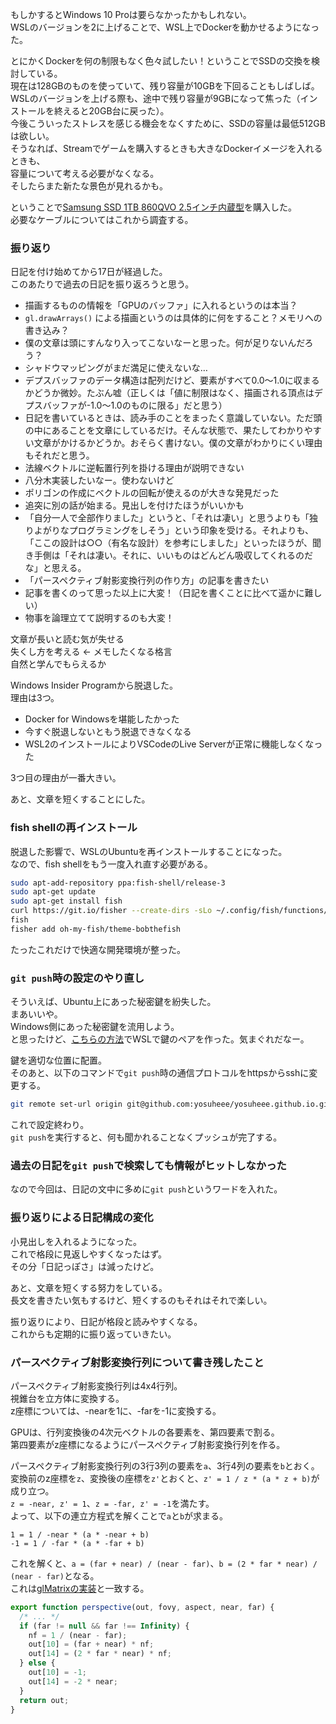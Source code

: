 もしかするとWindows 10 Proは要らなかったかもしれない。  
WSLのバージョンを2に上げることで、WSL上でDockerを動かせるようになった。  

とにかくDockerを何の制限もなく色々試したい！ということでSSDの交換を検討している。  
現在は128GBのものを使っていて、残り容量が10GBを下回ることもしばしば。  
WSLのバージョンを上げる際も、途中で残り容量が9GBになって焦った（インストールを終えると20GB台に戻った）。  
今後こういったストレスを感じる機会をなくすために、SSDの容量は最低512GBは欲しい。  
そうなれば、Streamでゲームを購入するときも大きなDockerイメージを入れるときも、  
容量について考える必要がなくなる。  
そしたらまた新たな景色が見れるかも。  

ということで[Samsung SSD 1TB 860QVO 2.5インチ内蔵型](https://www.amazon.co.jp/gp/product/B07MTH57YQ)を購入した。  
必要なケーブルについてはこれから調査する。

### 振り返り

日記を付け始めてから17日が経過した。  
このあたりで過去の日記を振り返ろうと思う。  

* 描画するものの情報を「GPUのバッファ」に入れるというのは本当？
* `gl.drawArrays()` による描画というのは具体的に何をすること？メモリへの書き込み？
* 僕の文章は頭にすんなり入ってこないなーと思った。何が足りないんだろう？
* シャドウマッピングがまだ満足に使えないな…
* デプスバッファのデータ構造は配列だけど、要素がすべて0.0～1.0に収まるかどうか微妙。たぶん嘘（正しくは「値に制限はなく、描画される頂点はデプスバッファが-1.0～1.0のものに限る」だと思う）
* 日記を書いているときは、読み手のことをまったく意識していない。ただ頭の中にあることを文章にしているだけ。そんな状態で、果たしてわかりやすい文章がかけるかどうか。おそらく書けない。僕の文章がわかりにくい理由もそれだと思う。
* 法線ベクトルに逆転置行列を掛ける理由が説明できない
* 八分木実装したいなー。使わないけど
* ポリゴンの作成にベクトルの回転が使えるのが大きな発見だった
* 追突に別の話が始まる。見出しを付けたほうがいいかも
* 「自分一人で全部作りました」というと、「それは凄い」と思うよりも「独りよがりなプログラミングをしそう」という印象を受ける。それよりも、「ここの設計は○○（有名な設計）を参考にしました」といったほうが、聞き手側は「それは凄い。それに、いいものはどんどん吸収してくれるのだな」と思える。
* 「パースペクティブ射影変換行列の作り方」の記事を書きたい
* 記事を書くのって思った以上に大変！（日記を書くことに比べて遥かに難しい）
* 物事を論理立てて説明するのも大変！

文章が長いと読む気が失せる  
失くし方を考える ← メモしたくなる格言  
自然と学んでもらえるか  

Windows Insider Programから脱退した。  
理由は3つ。  

* Docker for Windowsを堪能したかった
* 今すぐ脱退しないともう脱退できなくなる
* WSL2のインストールによりVSCodeのLive Serverが正常に機能しなくなった

3つ目の理由が一番大きい。  

あと、文章を短くすることにした。

### fish shellの再インストール

脱退した影響で、WSLのUbuntuを再インストールすることになった。  
なので、fish shellをもう一度入れ直す必要がある。  

```sh
sudo apt-add-repository ppa:fish-shell/release-3
sudo apt-get update
sudo apt-get install fish
curl https://git.io/fisher --create-dirs -sLo ~/.config/fish/functions/fisher.fish
fish
fisher add oh-my-fish/theme-bobthefish
```

たったこれだけで快適な開発環境が整った。  

### `git push`時の設定のやり直し

そういえば、Ubuntu上にあった秘密鍵を紛失した。  
まあいいや。  
Windows側にあった秘密鍵を流用しよう。  
と思ったけど、[こちらの方法](https://qiita.com/suthio/items/2760e4cff0e185fe2db9)でWSLで鍵のペアを作った。気まぐれだなー。

鍵を適切な位置に配置。  
そのあと、以下のコマンドで`git push`時の通信プロトコルをhttpsからsshに変更する。

```sh
git remote set-url origin git@github.com:yosuheee/yosuheee.github.io.git
```

これで設定終わり。  
`git push`を実行すると、何も聞かれることなくプッシュが完了する。

### 過去の日記を`git push`で検索しても情報がヒットしなかった

なので今回は、日記の文中に多めに`git push`というワードを入れた。  

### 振り返りによる日記構成の変化

小見出しを入れるようになった。  
これで格段に見返しやすくなったはず。  
その分「日記っぽさ」は減ったけど。  

あと、文章を短くする努力をしている。  
長文を書きたい気もするけど、短くするのもそれはそれで楽しい。  

振り返りにより、日記が格段と読みやすくなる。  
これからも定期的に振り返っていきたい。

### パースペクティブ射影変換行列について書き残したこと

パースペクティブ射影変換行列は4x4行列。  
視錐台を立方体に変換する。  
z座標については、-nearを1に、-farを-1に変換する。  

GPUは、行列変換後の4次元ベクトルの各要素を、第四要素で割る。  
第四要素がz座標になるようにパースペクティブ射影変換行列を作る。  

パースペクティブ射影変換行列の3行3列の要素を`a`、3行4列の要素を`b`とおく。  
変換前のz座標を`z`、変換後の座標を`z'`とおくと、`z' = 1 / z * (a * z + b)`が成り立つ。  
`z = -near, z' = 1`、`z = -far, z' = -1`を満たす。  
よって、以下の連立方程式を解くことで`a`と`b`が求まる。

```
1 = 1 / -near * (a * -near + b)
-1 = 1 / -far * (a * -far + b)
```

これを解くと、`a = (far + near) / (near - far)`、`b = (2 * far * near) / (near - far)`となる。  
これは[glMatrixの実装](http://glmatrix.net/docs/mat4.js.html#line1287)と一致する。

```javascript
export function perspective(out, fovy, aspect, near, far) {
  /* ... */
  if (far != null && far !== Infinity) {
    nf = 1 / (near - far);
    out[10] = (far + near) * nf;
    out[14] = (2 * far * near) * nf;
  } else {
    out[10] = -1;
    out[14] = -2 * near;
  }
  return out;
}
```
